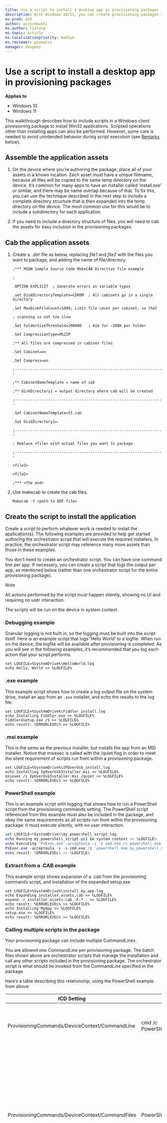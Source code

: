 ```yaml
---
title: Use a script to install a desktop app in provisioning packages (Windows 10/11)
description: With Windows 10/11, you can create provisioning packages that let you quickly and efficiently configure a device without having to install a new image.
ms.prod: w10
author: aczechowski
ms.author: lizlong
ms.topic: article
ms.localizationpriority: medium
ms.reviewer: gkomatsu
manager: dougeby
---
```


# Use a script to install a desktop app in provisioning packages


**Applies to**

-   Windows 10
-   Windows 11

This walkthrough describes how to include scripts in a Windows client provisioning package to install Win32 applications. Scripted operations other than installing apps can also be performed. However, some care is needed to avoid unintended behavior during script execution (see [Remarks](#remarks) below).

## Assemble the application assets

1. On the device where you’re authoring the package, place all of your assets in a known location. Each asset must have a unique filename, because all files will be copied to the same temp directory on the device. It’s common for many apps to have an installer called ‘install.exe’ or similar, and there may be name overlap because of that. To fix this, you can use the technique described in the next step to include a complete directory structure that is then expanded into the temp directory on the device. The most common use for this would be to include a subdirectory for each application. 

2. If you need to include a directory structure of files, you will need to cab the assets for easy inclusion in the provisioning packages.

## Cab the application assets

1. Create a `.DDF` file as below, replacing *file1* and *file2* with the files you want to package, and adding the name of file/directory.

    ```ddf
    ;*** MSDN Sample Source Code MakeCAB Directive file example
    
    ;
    
    .OPTION EXPLICIT  ; Generate errors on variable typos
    
    .set DiskDirectoryTemplate=CDROM  ; All cabinets go in a single directory
    
    .Set MaxDiskFileCount=1000; Limit file count per cabinet, so that
    
    ; scanning is not too slow
    
    .Set FolderSizeThreshold=200000   ; Aim for ~200K per folder
    
    .Set CompressionType=MSZIP
    
    ;** All files are compressed in cabinet files
    
    .Set Cabinet=on
    
    .Set Compress=on
    
    ;-------------------------------------------------------------------
    
    ;** CabinetNameTemplate = name of cab
    
    ;** DiskDirectory1 = output directory where cab will be created
    
    ;-------------------------------------------------------------------
    
    .Set CabinetNameTemplate=tt.cab
    
    .Set DiskDirectory1=.
        
    ;-------------------------------------------------------------------
    
    ; Replace <file> with actual files you want to package
    
    ;-------------------------------------------------------------------
    
    <file1>
    
    <file2>
    
    ;*** <the end>  
    ```

2. Use makecab to create the cab files.

    ```makecab
    Makecab -f <path to DDF file>
    ```

## Create the script to install the application

Create a script to perform whatever work is needed to install the application(s). The following examples are provided to help get started authoring the orchestrator script that will execute the required installers. In practice, the orchestrator script may reference many more assets than those in these examples.

You don’t need to create an orchestrator script. You can have one command line per app. If necessary, you can create a script that logs the output per app, as mentioned below (rather than one orchestrator script for the entire provisioning package). 

>[!NOTE]
>All actions performed by the script must happen silently, showing no UI and requiring no user interaction.
>
>The scripts will be run on the device in system context.

### Debugging example 

Granular logging is not built in, so the logging must be built into the script itself. Here is an example script that logs ‘Hello World’ to a logfile. When run on the device, the logfile will be available after provisioning is completed. As you will see in the following examples, it’s recommended that you log each action that your script performs.

```log
set LOGFILE=%SystemDrive%\HelloWorld.log
echo Hello, World >> %LOGFILE% 
```

### .exe example

This example script shows how to create a log output file on the system drive, install an app from an `.exe` installer, and echo the results to the log file.

```exe
set LOGFILE=%SystemDrive%\Fiddler_install.log
echo Installing Fiddler.exe >> %LOGFILE%
fiddler4setup.exe /S >> %LOGFILE%
echo result: %ERRORLEVEL% >> %LOGFILE%
```

### .msi example

This is the same as the previous installer, but installs the app from an MSI installer. Notice that msiexec is called with the /quiet flag in order to meet the silent requirement of scripts run from within a provisioning package.

```msi
set LOGFILE=%SystemDrive%\IPOverUsb_install.log
echo Installing IpOverUsbInstaller.msi >> %LOGFILE%
msiexec /i IpOverUsbInstaller.msi /quiet >> %LOGFILE%
echo result: %ERRORLEVEL% >> %LOGFILE%
```

### PowerShell example

This is an example script with logging that shows how to run a PowerShell script from the provisioning commands setting. The PowerShell script referenced from this example must also be included in the package, and obey the same requirements as all scripts run from within the provisioning package: it must execute silently, with no user interaction.

```powershell
set LOGFILE=%SystemDrive%\my_powershell_script.log
echo Running my_powershell_script.ps1 in system context >> %LOGFILE%
echo Executing "PsExec.exe -accepteula -i -s cmd.exe /c powershell.exe my_powershell_script.ps1" >> %LOGFILE%
PsExec.exe -accepteula -i -s cmd.exe /c 'powershell.exe my_powershell_script.ps1' >> %LOGFILE%
echo result: %ERRORLEVEL% >> %LOGFILE%
```

<span id="cab-extract" />

### Extract from a .CAB example

This example script shows expansion of a .cab from the provisioning commands script, and installation of the expanded setup.exe

```cab
set LOGFILE=%SystemDrive%\install_my_app.log
echo Expanding installer_assets.cab >> %LOGFILE%
expand -r installer_assets.cab -F:* . >> %LOGFILE%
echo result: %ERRORLEVEL% >> %LOGFILE%
echo Installing MyApp >> %LOGFILE%
setup.exe >> %LOGFILE%
echo result: %ERRORLEVEL% >> %LOGFILE%
```

### Calling multiple scripts in the package

Your provisioning package can include multiple CommandLines.

You are allowed one CommandLine per provisioning package. The batch files shown above are orchestrator scripts that manage the installation and call any other scripts included in the provisioning package. The orchestrator script is what should be invoked from the CommandLine specified in the package. 

Here’s a table describing this relationship, using the PowerShell example from above:


|ICD Setting | Value  | Description |
| --- | --- | --- |
| ProvisioningCommands/DeviceContext/CommandLine | cmd /c PowerShell_Example.bat | The command line needed to invoke the orchestrator script. |
| ProvisioningCommands/DeviceContext/CommandFiles | PowerShell_Example.bat | The single orchestrator script referenced by the command line that handles calling into the required installers or performing any other actions such as expanding cab files. This script must do the required logging. |
| ProvisioningCommands/DeviceContext/CommandFiles | my_powershell_script.ps1 | Other assets referenced by the orchestrator script. In this example, there is only one, but there could be many assets referenced here. One common use case is using the orchestrator to call a series of install.exe or setup.exe installers to install several applications. Each of those installers must be included as an asset here. |

### Add script to provisioning package

When you have the batch file written and the referenced assets ready to include, you can add them to a provisioning package in the Windows Configuration Designer.

Using Windows Configuration Designer, specify the full details of how the script should be run in the CommandLine setting in the provisioning package. This includes flags or any other parameters that you would normally type on the command line. So for example if the package contained an app installer called install.exe and a script used to automate the install called InstallMyApp.bat, the `ProvisioningCommands/DeviceContext/CommandLine` setting should be configured to:

```bat
cmd /c InstallMyApp.bat
```

In Windows Configuration Designer, this looks like:

![Command line in Selected customizations.](../images/icd-script1.png)

You also need to add the relevant assets for that command line including the orchestrator script and any other assets it references such as installers or .cab files.

In Windows Configuration Designer, that is done by adding files under the `ProvisioningCommands/DeviceContext/CommandFiles` setting.

![Command files in Selected customizations.](../images/icd-script2.png)

When you are done, [build the package](provisioning-create-package.md#build-package). 
 

### Remarks

1. No user interaction or console output is supported via ProvisioningCommands. All work needs to be silent. If your script attempts to do any of the following it will cause undefined behavior, and could put the device in an unrecoverable state if executed during setup or the Out of Box Experience:
    a. Echo to console
    b. Display anything on the screen
    c. Prompt the user with a dialog or install wizard
2. When applied at first boot, provisioning runs early in the boot sequence and before a user context has been established; care must be taken to only include installers that can run at this time. Other installers can be provisioned via a management tool.
3. If the device is put into an unrecoverable state because of a bad script, you can reset it using [recovery options in Windows client](https://support.microsoft.com/help/12415/windows-10-recovery-options).
4. The CommandFile assets are deployed on the device to a temporary folder unique to each package.

    1. For packages added during the out of box experience, this is usually in `%WINDIR%\system32\config\systemprofile\appdata\local\Temp\ProvisioningPkgTmp\<{PackageIdGuid}>\Commands\0`

        The `0` after `Commands\` refers to the installation order and indicates the first app to be installed. The number will increment for each app in the package.

    2. For packages added by double-clicking on an already deployed device, this will be in the temp folder for the user executing the provisioning package: `%TMP%\ProvisioningPkgTmp\<{PackageIdGuid}>\Commands\0`

5. The command line will be executed with the directory the CommandFiles were deployed to as the working directory. This means you do not need to specific the full path to assets in the command line or from within any script.
6. The runtime provisioning component will attempt to run the scripts from the provisioning package at the earliest point possible, depending on the stage when the PPKG was added. For example, if the package was added during the Out-of-Box Experience, it will be run immediately after the package is applied, while the out of box experience is still happening. This is before the user account configuration options are presented to the user. A spinning progress dialog will appear and “please wait” will be displayed on the screen. 

    >[!NOTE]
    >There is a timeout of 30 minutes for the provisioning process at this point. All scripts and installs need to complete within this time. 
7. The scripts are executed in the background as the rest of provisioning continues to run. For packages added on existing systems using the double-click to install, there is no notification that provisioning or script execution has completed


## Related articles

- [Provisioning packages for Windows client](provisioning-packages.md)
- [How provisioning works in Windows client](provisioning-how-it-works.md)
- [Install Windows Configuration Designer](provisioning-install-icd.md)
- [Create a provisioning package](provisioning-create-package.md)
- [Apply a provisioning package](provisioning-apply-package.md)
- [Settings changed when you uninstall a provisioning package](provisioning-uninstall-package.md)
- [Provision PCs with common settings for initial deployment (simple provisioning)](provision-pcs-for-initial-deployment.md)
- [Windows Configuration Designer command-line interface (reference)](provisioning-command-line.md)
- [PowerShell cmdlets for provisioning Windows client (reference)](provisioning-powershell.md)
- [Create a provisioning package with multivariant settings](provisioning-multivariant.md)
